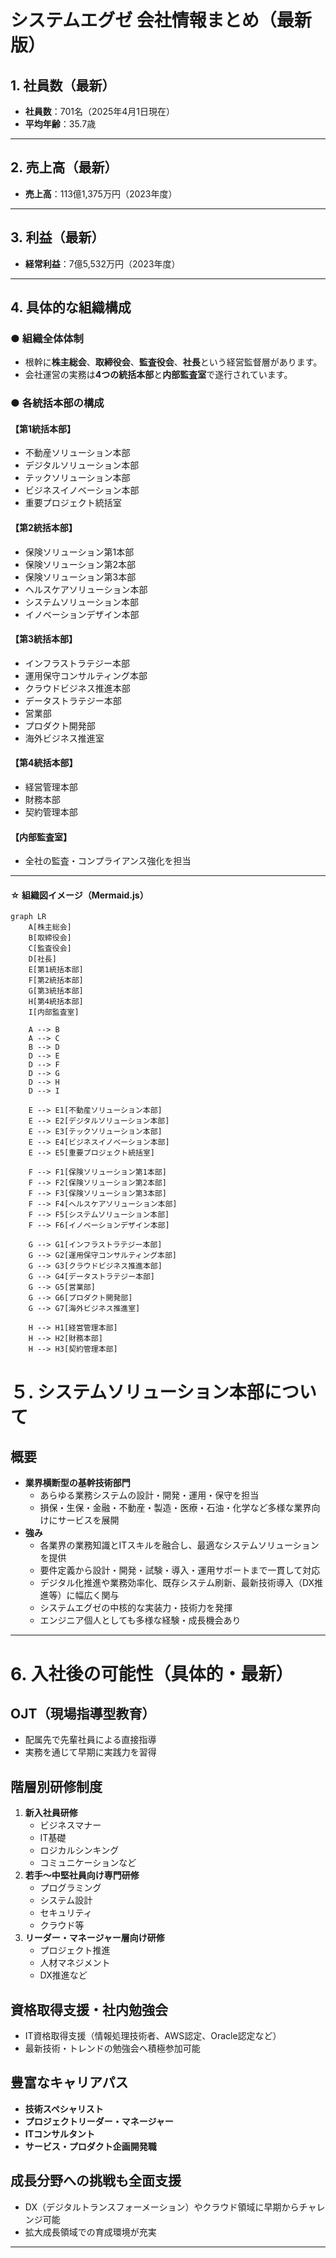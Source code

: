 # システムエグゼ 会社情報まとめ（最新版）

## 1. 社員数（最新）

- **社員数**：701名（2025年4月1日現在）
- **平均年齢**：35.7歳  

---

## 2. 売上高（最新）

- **売上高**：113億1,375万円（2023年度）

---

## 3. 利益（最新）

- **経常利益**：7億5,532万円（2023年度）

---

## 4. 具体的な組織構成

### ● 組織全体体制

- 根幹に**株主総会**、**取締役会**、**監査役会**、**社長**という経営監督層があります。
- 会社運営の実務は**4つの統括本部**と**内部監査室**で遂行されています。

### ● 各統括本部の構成

#### 【第1統括本部】
- 不動産ソリューション本部
- デジタルソリューション本部
- テックソリューション本部
- ビジネスイノベーション本部
- 重要プロジェクト統括室

#### 【第2統括本部】
- 保険ソリューション第1本部
- 保険ソリューション第2本部
- 保険ソリューション第3本部
- ヘルスケアソリューション本部
- システムソリューション本部  
- イノベーションデザイン本部

#### 【第3統括本部】
- インフラストラテジー本部
- 運用保守コンサルティング本部
- クラウドビジネス推進本部
- データストラテジー本部
- 営業部
- プロダクト開発部
- 海外ビジネス推進室

#### 【第4統括本部】
- 経営管理本部
- 財務本部
- 契約管理本部

#### 【内部監査室】
- 全社の監査・コンプライアンス強化を担当

---

#### ☆ 組織図イメージ（Mermaid.js）

```mermaid
graph LR
    A[株主総会]
    B[取締役会]
    C[監査役会]
    D[社長]
    E[第1統括本部]
    F[第2統括本部]
    G[第3統括本部]
    H[第4統括本部]
    I[内部監査室]

    A --> B
    A --> C
    B --> D
    D --> E
    D --> F
    D --> G
    D --> H
    D --> I

    E --> E1[不動産ソリューション本部]
    E --> E2[デジタルソリューション本部]
    E --> E3[テックソリューション本部]
    E --> E4[ビジネスイノベーション本部]
    E --> E5[重要プロジェクト統括室]

    F --> F1[保険ソリューション第1本部]
    F --> F2[保険ソリューション第2本部]
    F --> F3[保険ソリューション第3本部]
    F --> F4[ヘルスケアソリューション本部]
    F --> F5[システムソリューション本部]
    F --> F6[イノベーションデザイン本部]

    G --> G1[インフラストラテジー本部]
    G --> G2[運用保守コンサルティング本部]
    G --> G3[クラウドビジネス推進本部]
    G --> G4[データストラテジー本部]
    G --> G5[営業部]
    G --> G6[プロダクト開発部]
    G --> G7[海外ビジネス推進室]

    H --> H1[経営管理本部]
    H --> H2[財務本部]
    H --> H3[契約管理本部]

 ```



# ５. システムソリューション本部について

## 概要
- **業界横断型の基幹技術部門**
    - あらゆる業務システムの設計・開発・運用・保守を担当
    - 損保・生保・金融・不動産・製造・医療・石油・化学など多様な業界向けにサービスを展開
- **強み**
    - 各業界の業務知識とITスキルを融合し、最適なシステムソリューションを提供
    - 要件定義から設計・開発・試験・導入・運用サポートまで一貫して対応
    - デジタル化推進や業務効率化、既存システム刷新、最新技術導入（DX推進等）に幅広く関与
    - システムエグゼの中核的な実装力・技術力を発揮
    - エンジニア個人としても多様な経験・成長機会あり

---

# 6. 入社後の可能性（具体的・最新）

## OJT（現場指導型教育）
- 配属先で先輩社員による直接指導
- 実務を通じて早期に実践力を習得

## 階層別研修制度
1. **新入社員研修**
    - ビジネスマナー
    - IT基礎
    - ロジカルシンキング
    - コミュニケーションなど
2. **若手～中堅社員向け専門研修**
    - プログラミング
    - システム設計
    - セキュリティ
    - クラウド等
3. **リーダー・マネージャー層向け研修**
    - プロジェクト推進
    - 人材マネジメント
    - DX推進など

## 資格取得支援・社内勉強会
- IT資格取得支援（情報処理技術者、AWS認定、Oracle認定など）
- 最新技術・トレンドの勉強会へ積極参加可能

## 豊富なキャリアパス
- **技術スペシャリスト**
- **プロジェクトリーダー・マネージャー**
- **ITコンサルタント**
- **サービス・プロダクト企画開発職**

## 成長分野への挑戦も全面支援
- DX（デジタルトランスフォーメーション）やクラウド領域に早期からチャレンジ可能
- 拡大成長領域での育成環境が充実

---






    